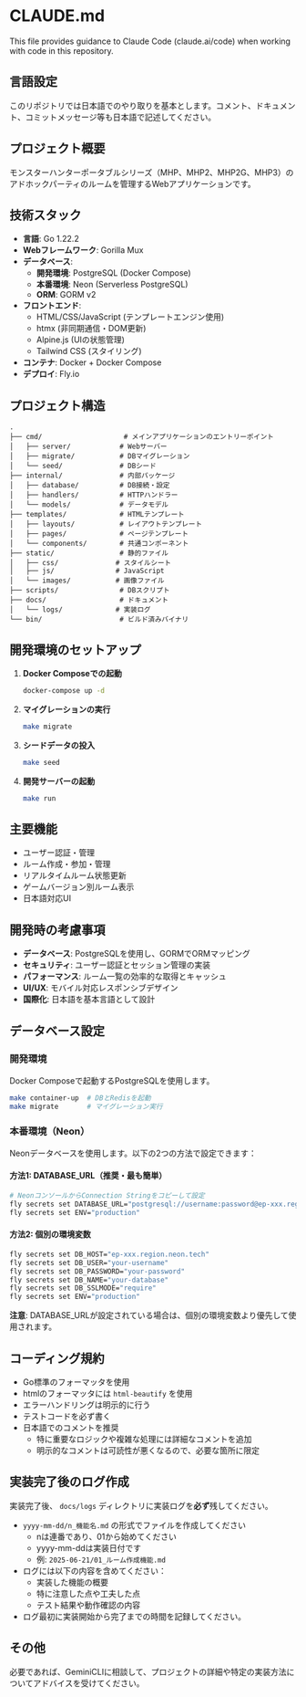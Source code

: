 # CLAUDE.md

This file provides guidance to Claude Code (claude.ai/code) when working with code in this repository.

## 言語設定

このリポジトリでは日本語でのやり取りを基本とします。コメント、ドキュメント、コミットメッセージ等も日本語で記述してください。

## プロジェクト概要

モンスターハンターポータブルシリーズ（MHP、MHP2、MHP2G、MHP3）のアドホックパーティのルームを管理するWebアプリケーションです。

## 技術スタック

- **言語**: Go 1.22.2
- **Webフレームワーク**: Gorilla Mux
- **データベース**: 
  - **開発環境**: PostgreSQL (Docker Compose)
  - **本番環境**: Neon (Serverless PostgreSQL)
  - **ORM**: GORM v2
- **フロントエンド**: 
  - HTML/CSS/JavaScript (テンプレートエンジン使用)
  - htmx (非同期通信・DOM更新)
  - Alpine.js (UIの状態管理)
  - Tailwind CSS (スタイリング)
- **コンテナ**: Docker + Docker Compose
- **デプロイ**: Fly.io

## プロジェクト構造

```
.
├── cmd/                    # メインアプリケーションのエントリーポイント
│   ├── server/            # Webサーバー
│   ├── migrate/           # DBマイグレーション
│   └── seed/              # DBシード
├── internal/              # 内部パッケージ
│   ├── database/          # DB接続・設定
│   ├── handlers/          # HTTPハンドラー
│   └── models/            # データモデル
├── templates/             # HTMLテンプレート
│   ├── layouts/           # レイアウトテンプレート
│   ├── pages/             # ページテンプレート
│   └── components/        # 共通コンポーネント
├── static/                # 静的ファイル
│   ├── css/              # スタイルシート
│   ├── js/               # JavaScript
│   └── images/           # 画像ファイル
├── scripts/               # DBスクリプト
├── docs/                  # ドキュメント
│   └── logs/             # 実装ログ
└── bin/                   # ビルド済みバイナリ
```

## 開発環境のセットアップ

1. **Docker Composeでの起動**
   ```bash
   docker-compose up -d
   ```

2. **マイグレーションの実行**
   ```bash
   make migrate
   ```

3. **シードデータの投入**
   ```bash
   make seed
   ```

4. **開発サーバーの起動**
   ```bash
   make run
   ```

## 主要機能

- ユーザー認証・管理
- ルーム作成・参加・管理
- リアルタイムルーム状態更新
- ゲームバージョン別ルーム表示
- 日本語対応UI

## 開発時の考慮事項

- **データベース**: PostgreSQLを使用し、GORMでORMマッピング
- **セキュリティ**: ユーザー認証とセッション管理の実装
- **パフォーマンス**: ルーム一覧の効率的な取得とキャッシュ
- **UI/UX**: モバイル対応レスポンシブデザイン
- **国際化**: 日本語を基本言語として設計

## データベース設定

### 開発環境
Docker Composeで起動するPostgreSQLを使用します。
```bash
make container-up  # DBとRedisを起動
make migrate       # マイグレーション実行
```

### 本番環境（Neon）
Neonデータベースを使用します。以下の2つの方法で設定できます：

#### 方法1: DATABASE_URL（推奨・最も簡単）
```bash
# NeonコンソールからConnection Stringをコピーして設定
fly secrets set DATABASE_URL="postgresql://username:password@ep-xxx.region.neon.tech/database?sslmode=require"
fly secrets set ENV="production"
```

#### 方法2: 個別の環境変数
```bash
fly secrets set DB_HOST="ep-xxx.region.neon.tech"
fly secrets set DB_USER="your-username"
fly secrets set DB_PASSWORD="your-password"
fly secrets set DB_NAME="your-database"
fly secrets set DB_SSLMODE="require"
fly secrets set ENV="production"
```

**注意**: DATABASE_URLが設定されている場合は、個別の環境変数より優先して使用されます。


## コーディング規約

- Go標準のフォーマッタを使用
- htmlのフォーマッタには `html-beautify` を使用
- エラーハンドリングは明示的に行う
- テストコードを必ず書く
- 日本語でのコメントを推奨
    - 特に重要なロジックや複雑な処理には詳細なコメントを追加
    - 明示的なコメントは可読性が悪くなるので、必要な箇所に限定


## 実装完了後のログ作成

実装完了後、 `docs/logs` ディレクトリに実装ログを**必ず**残してください。

- `yyyy-mm-dd/n_機能名.md` の形式でファイルを作成してください
  - nは連番であり、01から始めてください
  - yyyy-mm-ddは実装日付です
  - 例: `2025-06-21/01_ルーム作成機能.md`
- ログには以下の内容を含めてください：
  - 実装した機能の概要
  - 特に注意した点や工夫した点
  - テスト結果や動作確認の内容
- ログ最初に実装開始から完了までの時間を記録してください。


## その他
必要であれば、GeminiCLIに相談して、プロジェクトの詳細や特定の実装方法についてアドバイスを受けてください。

